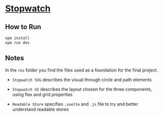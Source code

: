 # [Stopwatch](https://svelte.dev/repl/591aff801e1d47498afdc2738fea4485)

## How to Run

```bash
npm install
npm run dev
```

## Notes

In the `res` folder you find the files used as a foundation for the final project.

- `Stopwatch SVG` describes the visual through circle and path elements

- `Stopwatch UI` describes the layout chosen for the three components, using flex and grid properties

- `Readable Store` specifies `.svelte` and `.js` file to try and better understand readable stores
